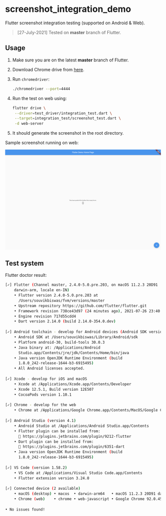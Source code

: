 # screenshot_integration_demo

Flutter screenshot integration testing (supported on Android & Web).

> [27-July-2021] Tested on **master** branch of Flutter.

## Usage

1. Make sure you are on the latest **master** branch of Flutter.

2. Download Chrome drive from [here](https://chromedriver.chromium.org/downloads).

3. Run `chromedriver`:
   
   ```sh
   ./chromedriver --port=4444
   ```

4. Run the test on web using:
   
   ```sh
   flutter drive \
    --driver=test_driver/integration_test.dart \
    --target=integration_test/screenshot_test.dart \
    -d web-server
   ```

5. It should generate the screenshot in the root directory.

Sample screenshot running on web:

![](./screenshot-test.png)

## Test system

Flutter doctor result:

```sh
[✓] Flutter (Channel master, 2.4.0-5.0.pre.203, on macOS 11.2.3 20D91
    darwin-arm, locale en-IN)
    • Flutter version 2.4.0-5.0.pre.203 at
      /Users/souvikbiswas/fvm/versions/master
    • Upstream repository https://github.com/flutter/flutter.git
    • Framework revision 738ce43d97 (24 minutes ago), 2021-07-26 23:40:49 -0700
    • Engine revision 717d55cdd4
    • Dart version 2.14.0 (build 2.14.0-354.0.dev)

[✓] Android toolchain - develop for Android devices (Android SDK version 30.0.3)
    • Android SDK at /Users/souvikbiswas/Library/Android/sdk
    • Platform android-30, build-tools 30.0.3
    • Java binary at: /Applications/Android
      Studio.app/Contents/jre/jdk/Contents/Home/bin/java
    • Java version OpenJDK Runtime Environment (build
      1.8.0_242-release-1644-b3-6915495)
    • All Android licenses accepted.

[✓] Xcode - develop for iOS and macOS
    • Xcode at /Applications/Xcode.app/Contents/Developer
    • Xcode 12.5.1, Build version 12E507
    • CocoaPods version 1.10.1

[✓] Chrome - develop for the web
    • Chrome at /Applications/Google Chrome.app/Contents/MacOS/Google Chrome

[✓] Android Studio (version 4.1)
    • Android Studio at /Applications/Android Studio.app/Contents
    • Flutter plugin can be installed from:
      🔨 https://plugins.jetbrains.com/plugin/9212-flutter
    • Dart plugin can be installed from:
      🔨 https://plugins.jetbrains.com/plugin/6351-dart
    • Java version OpenJDK Runtime Environment (build
      1.8.0_242-release-1644-b3-6915495)

[✓] VS Code (version 1.58.2)
    • VS Code at /Applications/Visual Studio Code.app/Contents
    • Flutter extension version 3.24.0

[✓] Connected device (2 available)
    • macOS (desktop) • macos  • darwin-arm64   • macOS 11.2.3 20D91 darwin-arm
    • Chrome (web)    • chrome • web-javascript • Google Chrome 92.0.4515.107

• No issues found!
```


